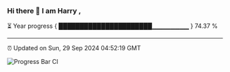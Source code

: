 ### Hi there 👋 I am Harry , 

⏳ Year progress { ██████████████████████▁▁▁▁▁▁▁▁ } 74.37 %

---

⏰ Updated on Sun, 29 Sep 2024 04:52:19 GMT

![Progress Bar CI](https://github.com/duykhang68/duykhang68/workflows/Progress%20Bar%20CI/badge.svg)
